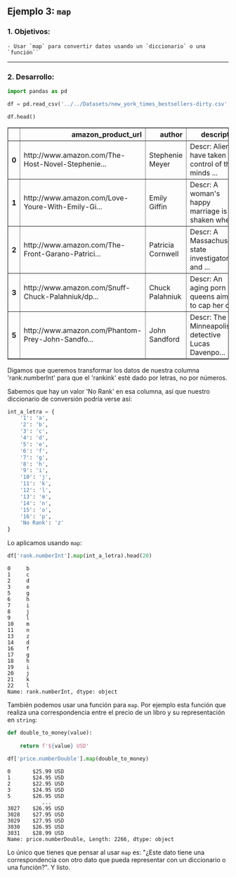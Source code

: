 ## Ejemplo 3: `map`

### 1. Objetivos:
    - Usar `map` para convertir datos usando un `diccionario` o una `función``
 
---
    
### 2. Desarrollo:


```python
import pandas as pd
```


```python
df = pd.read_csv('../../Datasets/new_york_times_bestsellers-dirty.csv', index_col=0)

df.head()
```




<div>

<table border="1" class="dataframe">
  <thead>
    <tr style="text-align: right;">
      <th></th>
      <th>amazon_product_url</th>
      <th>author</th>
      <th>description</th>
      <th>publisher</th>
      <th>title</th>
      <th>oid</th>
      <th>bestsellers_date.numberLong</th>
      <th>published_date.numberLong</th>
      <th>rank.numberInt</th>
      <th>rank_last_week.numberInt</th>
      <th>weeks_on_list.numberInt</th>
      <th>price.numberDouble</th>
    </tr>
  </thead>
  <tbody>
    <tr>
      <th>0</th>
      <td>http://www.amazon.com/The-Host-Novel-Stephenie...</td>
      <td>Stephenie Meyer</td>
      <td>Descr: Aliens have taken control of the minds ...</td>
      <td>Little, Brown</td>
      <td>THE HOST</td>
      <td>5b4aa4ead3089013507db18c</td>
      <td>2008-05-24 00:00:00</td>
      <td>1212883200000</td>
      <td>2</td>
      <td>1</td>
      <td>3</td>
      <td>25.99</td>
    </tr>
    <tr>
      <th>1</th>
      <td>http://www.amazon.com/Love-Youre-With-Emily-Gi...</td>
      <td>Emily Giffin</td>
      <td>Descr: A woman's happy marriage is shaken when...</td>
      <td>St. Martin's</td>
      <td>LOVE THE ONE YOU'RE WITH</td>
      <td>5b4aa4ead3089013507db18d</td>
      <td>2008-05-24 00:00:00</td>
      <td>1212883200000</td>
      <td>3</td>
      <td>2</td>
      <td>2</td>
      <td>24.95</td>
    </tr>
    <tr>
      <th>2</th>
      <td>http://www.amazon.com/The-Front-Garano-Patrici...</td>
      <td>Patricia Cornwell</td>
      <td>Descr: A Massachusetts state investigator and ...</td>
      <td>Putnam</td>
      <td>THE FRONT</td>
      <td>5b4aa4ead3089013507db18e</td>
      <td>2008-05-24 00:00:00</td>
      <td>1212883200000</td>
      <td>4</td>
      <td>0</td>
      <td>1</td>
      <td>22.95</td>
    </tr>
    <tr>
      <th>3</th>
      <td>http://www.amazon.com/Snuff-Chuck-Palahniuk/dp...</td>
      <td>Chuck Palahniuk</td>
      <td>Descr: An aging porn queens aims to cap her ca...</td>
      <td>Doubleday</td>
      <td>SNUFF</td>
      <td>5b4aa4ead3089013507db18f</td>
      <td>2008-05-24 00:00:00</td>
      <td>1212883200000</td>
      <td>5</td>
      <td>0</td>
      <td>1</td>
      <td>24.95</td>
    </tr>
    <tr>
      <th>5</th>
      <td>http://www.amazon.com/Phantom-Prey-John-Sandfo...</td>
      <td>John Sandford</td>
      <td>Descr: The Minneapolis detective Lucas Davenpo...</td>
      <td>Putnam</td>
      <td>PHANTOM PREY</td>
      <td>5b4aa4ead3089013507db191</td>
      <td>2008-05-24 00:00:00</td>
      <td>1212883200000</td>
      <td>7</td>
      <td>4</td>
      <td>3</td>
      <td>26.95</td>
    </tr>
  </tbody>
</table>
</div>



Digamos que queremos transformar los datos de nuestra columna 'rank.numberInt' para que el 'rankink' esté dado por letras, no por números.

Sabemos que hay un valor 'No Rank' en esa columna, así que nuestro diccionario de conversión podría verse así:


```python
int_a_letra = {
    '1': 'a',
    '2': 'b',
    '3': 'c',
    '4': 'd',
    '5': 'e',
    '6': 'f',
    '7': 'g',
    '8': 'h',
    '9': 'i',
    '10': 'j',
    '11': 'k',
    '12': 'l',
    '13': 'm',
    '14': 'n',
    '15': 'o',
    '16': 'p',
    'No Rank': 'z'
}
```

Lo aplicamos usando `map`:


```python
df['rank.numberInt'].map(int_a_letra).head(20)
```




    0     b
    1     c
    2     d
    3     e
    5     g
    6     h
    7     i
    8     j
    9     l
    10    m
    11    n
    13    z
    14    d
    16    f
    17    g
    18    h
    19    i
    20    j
    21    k
    22    l
    Name: rank.numberInt, dtype: object



También podemos usar una función para `map`. Por ejemplo esta función que realiza una correspondencia entre el precio de un libro y su representación en `string`:


```python
def double_to_money(value):
    
    return f'${value} USD'
```


```python
df['price.numberDouble'].map(double_to_money)
```




    0       $25.99 USD
    1       $24.95 USD
    2       $22.95 USD
    3       $24.95 USD
    5       $26.95 USD
               ...    
    3027    $26.95 USD
    3028    $27.95 USD
    3029    $27.95 USD
    3030    $26.95 USD
    3031    $28.99 USD
    Name: price.numberDouble, Length: 2266, dtype: object



Lo único que tienes que pensar al usar `map` es: "¿Este dato tiene una correspondencia con otro dato que pueda representar con un diccionario o una función?". Y listo.


```python

```
